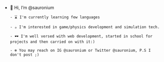 - 👋 Hi, I’m @sauronium

      - ⌛ I'm currently learning few languages
      
      - ☕ I'm interested in game/physics development and simulation tech.
      
      - 🕶️ I'm well versed with web development, started in school for projects and then carried on with it:)
      
      - ❄️ You may reach on IG @sauronium or Twitter @sauronium, P.S I don't post ;)
<!---
sauronium/sauronium is a ✨ special ✨ repository because its `README.md` (this file) appears on your GitHub profile.
You can click the Preview link to take a look at your changes.
--->
